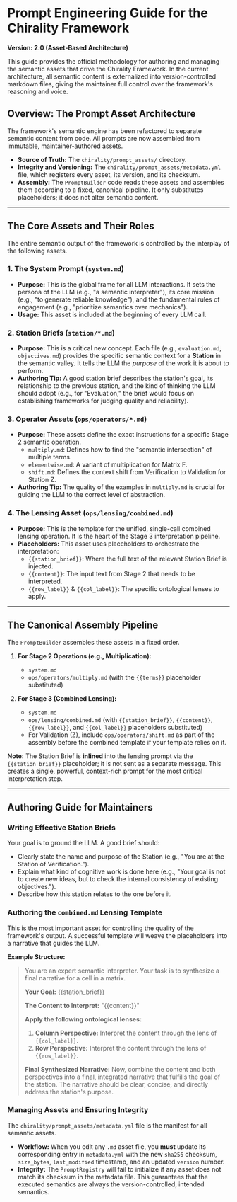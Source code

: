 # Prompt Engineering Guide for the Chirality Framework

**Version: 2.0 (Asset-Based Architecture)**

This guide provides the official methodology for authoring and managing the semantic assets that drive the Chirality Framework. In the current architecture, all semantic content is externalized into version-controlled markdown files, giving the maintainer full control over the framework's reasoning and voice.

## Overview: The Prompt Asset Architecture

The framework's semantic engine has been refactored to separate semantic content from code. All prompts are now assembled from immutable, maintainer-authored assets.

-   **Source of Truth:** The `chirality/prompt_assets/` directory.
-   **Integrity and Versioning:** The `chirality/prompt_assets/metadata.yml` file, which registers every asset, its version, and its checksum.
-   **Assembly:** The `PromptBuilder` code reads these assets and assembles them according to a fixed, canonical pipeline. It only substitutes placeholders; it does not alter semantic content.

---

## The Core Assets and Their Roles

The entire semantic output of the framework is controlled by the interplay of the following assets.

### 1. The System Prompt (`system.md`)

-   **Purpose:** This is the global frame for all LLM interactions. It sets the persona of the LLM (e.g., "a semantic interpreter"), its core mission (e.g., "to generate reliable knowledge"), and the fundamental rules of engagement (e.g., "prioritize semantics over mechanics").
-   **Usage:** This asset is included at the beginning of every LLM call.

### 2. Station Briefs (`station/*.md`)

-   **Purpose:** This is a critical new concept. Each file (e.g., `evaluation.md`, `objectives.md`) provides the specific semantic context for a **Station** in the semantic valley. It tells the LLM the *purpose* of the work it is about to perform.
-   **Authoring Tip:** A good station brief describes the station's goal, its relationship to the previous station, and the kind of thinking the LLM should adopt (e.g., for "Evaluation," the brief would focus on establishing frameworks for judging quality and reliability).

### 3. Operator Assets (`ops/operators/*.md`)

-   **Purpose:** These assets define the exact instructions for a specific Stage 2 semantic operation.
    -   `multiply.md`: Defines how to find the "semantic intersection" of multiple terms.
    -   `elementwise.md`: A variant of multiplication for Matrix F.
    -   `shift.md`: Defines the context shift from Verification to Validation for Station Z.
-   **Authoring Tip:** The quality of the examples in `multiply.md` is crucial for guiding the LLM to the correct level of abstraction.

### 4. The Lensing Asset (`ops/lensing/combined.md`)

-   **Purpose:** This is the template for the unified, single-call combined lensing operation. It is the heart of the Stage 3 interpretation pipeline.
-   **Placeholders:** This asset uses placeholders to orchestrate the interpretation:
    -   `{{station_brief}}`: Where the full text of the relevant Station Brief is injected.
    -   `{{content}}`: The input text from Stage 2 that needs to be interpreted.
    -   `{{row_label}}` & `{{col_label}}`: The specific ontological lenses to apply.

---

## The Canonical Assembly Pipeline

The `PromptBuilder` assembles these assets in a fixed order.

1.  **For Stage 2 Operations (e.g., Multiplication):**
    -   `system.md`
    -   `ops/operators/multiply.md` (with the `{{terms}}` placeholder substituted)

2.  **For Stage 3 (Combined Lensing):**
    -   `system.md`
    -   `ops/lensing/combined.md` (with `{{station_brief}}`, `{{content}}`, `{{row_label}}`, and `{{col_label}}` placeholders substituted)
    -   For Validation (Z), include `ops/operators/shift.md` as part of the assembly before the combined template if your template relies on it.

**Note:** The Station Brief is **inlined** into the lensing prompt via the `{{station_brief}}` placeholder; it is not sent as a separate message. This creates a single, powerful, context-rich prompt for the most critical interpretation step.

---

## Authoring Guide for Maintainers

### Writing Effective Station Briefs

Your goal is to ground the LLM. A good brief should:
-   Clearly state the name and purpose of the Station (e.g., "You are at the Station of Verification.").
-   Explain what kind of cognitive work is done here (e.g., "Your goal is not to create new ideas, but to check the internal consistency of existing objectives.").
-   Describe how this station relates to the one before it.

### Authoring the `combined.md` Lensing Template

This is the most important asset for controlling the quality of the framework's output. A successful template will weave the placeholders into a narrative that guides the LLM.

**Example Structure:**

> You are an expert semantic interpreter. Your task is to synthesize a final narrative for a cell in a matrix.
>
> **Your Goal:**
> {{station_brief}}
>
> **The Content to Interpret:**
> "{{content}}"
>
> **Apply the following ontological lenses:**
> 1.  **Column Perspective:** Interpret the content through the lens of `{{col_label}}`.
> 2.  **Row Perspective:** Interpret the content through the lens of `{{row_label}}`.
>
> **Final Synthesized Narrative:**
> Now, combine the content and both perspectives into a final, integrated narrative that fulfills the goal of the station. The narrative should be clear, concise, and directly address the station's purpose.

### Managing Assets and Ensuring Integrity

The `chirality/prompt_assets/metadata.yml` file is the manifest for all semantic assets.
-   **Workflow:** When you edit any `.md` asset file, you **must** update its corresponding entry in `metadata.yml` with the new `sha256` checksum, `size_bytes`, `last_modified` timestamp, and an updated `version` number.
-   **Integrity:** The `PromptRegistry` will fail to initialize if any asset does not match its checksum in the metadata file. This guarantees that the executed semantics are always the version-controlled, intended semantics.

